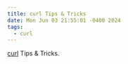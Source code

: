 ```yaml
---
title: curl Tips & Tricks
date: Mon Jun 03 21:55:01 -0400 2024
tags:
  - curl
---
```

[curl](https://curl.se) Tips & Tricks.
